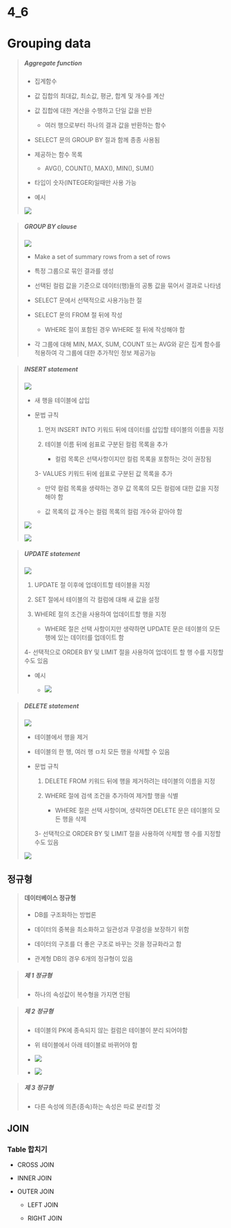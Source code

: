 # 4_6

# Grouping data

> ##### Aggregate function
> 
> - 집계함수
> 
> - 값 집합의 최대값, 최소값, 평균, 합계 및 개수를 계산
> 
> - 값 집합에 대한 계산을 수행하고 단일 값을 반환
>   
>   - 여러 행으로부터 하나의 결과 값을 반환하는 함수
> 
> - SELECT 문의 GROUP BY 절과 함께 종종 사용됨
> 
> - 제공하는 함수 목록
>   
>   - AVG(), COUNT(), MAX(), MIN(), SUM()
> 
> - 타입이 숫자(INTEGER)일때만 사용 가능
> 
> - 예시
> 
> ![](${hello}_assets/2023-04-16-15-50-25-image.png)



> ##### GROUP BY clause
> 
> ![](${hello}_assets/2023-04-16-15-56-48-image.png)
> 
> - Make a set of summary rows from a set of rows
> 
> - 특정 그룹으로 묶인 결과를 생성
> 
> - 선택된 컬럼 값을 기준으로 데이터(행)들의 공통 값을 묶어서 결과로 나타냄
> 
> - SELECT 문에서 선택적으로 사용가능한 절
> 
> - SELECT 문의 FROM 절 뒤에 작성
>   
>   - WHERE 절이 포함된 경우 WHERE 절 뒤에 작성해야 함
> 
> - 각 그룹에 대해 MIN, MAX, SUM, COUNT 또는 AVG와 같은 집계 함수를 적용하여 각 그룹에 대한 추가적인 정보 제공가능



> ##### INSERT statement
> 
> ![](${hello}_assets/2023-04-16-15-59-06-image.png)
> 
> - 새 행을 테이블에 삽입
> 
> - 문법 규칙
>   
>   1. 먼저 INSERT INTO 키워드 뒤에 데이터를 삽입할 테이블의 이름을 지정
>   
>   2. 테이블 이름 뒤에 쉼표로 구분된 컬럼 목록을 추가
>      
>      - 컬럼 목록은 선택사항이지만 컬럼 목록을 포함하는 것이 권장됨
>   
>   3- VALUES 키워드 뒤에 쉽표로 구분된 값 목록을 추가
>      
>      - 만약 컬럼 목록을 생략하는 경우 값 목록의 모든 컬럼에 대한 값을 지정해야 함
>      
>      - 값 목록의 값 개수는 컬럼 목록의 컬럼 개수와 같아야 함
> 
> ![](${hello}_assets/2023-04-16-16-00-41-image.png)
> 
> ![](${hello}_assets/2023-04-16-16-00-57-image.png)



> ##### UPDATE statement
> 
> ![](${hello}_assets/2023-04-16-16-01-42-image.png)
> 
> 1. UPDATE 절 이후에 업데이트할 테이블을 지정
> 
> 2. SET 절에서 테이블의 각 컬럼에 대해 새 값을 설정
> 
> 3. WHERE 절의 조건을 사용하여 업데이트할 행을 지정
>    
>    - WHERE 절은 선택 사항이지만 생략하면 UPDATE 문은 테이블의 모든 행에 있는 데이터를 업데이트 함
> 
> 4- 선택적으로 ORDER BY 및 LIMIT 절을 사용하여 업데이트 할 행 수를 지정할 수도 있음
> - 예시
>   
>   - ![](${hello}_assets/2023-04-16-16-03-37-image.png)



> ##### DELETE statement
> 
> ![](${hello}_assets/2023-04-16-16-04-01-image.png)
> 
> - 테이블에서 행을 제거
> 
> - 테이블의 한 행, 여러 행 ㅁ치 모든 행을 삭제할 수 있음
> 
> - 문법 규칙
>   
>   1. DELETE FROM 키워드 뒤에 행을 제거하려는 테이블의 이름을 지정
>   
>   2. WHERE 절에 검색 조건을 추가하여 제거할 행을 식별
>      
>      - WHERE 절은 선택 사항이며, 생략하면 DELETE 문은 테이블의 모든 행을 삭제
>   
>   3- 선택적으로 ORDER BY 및 LIMIT 절을 사용하여 삭제할 행 수를 지정할 수도 있음
> 
> ![](${hello}_assets/2023-04-16-16-09-50-image.png)



## 정규형

> #### 데이터베이스 정규형
> 
> - DB를 구조화하는 방법론
> 
> - 데이터의 중복을 최소화하고 일관성과 무결성을 보장하기 위함
> 
> - 데이터의 구조를 더 좋은 구조로 바꾸는 것을 정규화라고 함
> 
> - 관계형 DB의 경우 6개의 정규형이 있음



> ##### 제 1 정규형
> 
> - 하나의 속성값이 복수형을 가지면 안됨



> ##### 제 2 정규형
> 
> - 테이블의 PK에 종속되지 않는 컬럼은 테이블이 분리 되어야함
> 
> - 위 테이블에서 아래 테이블로 바뀌어야 함
> 
> - ![](${hello}_assets/2023-04-16-16-12-58-image.png)
> 
> - ![](${hello}_assets/2023-04-16-16-12-42-image.png)



> ##### 제 3 정규형
> 
> - 다른 속성에 의존(종속)하는 속성은 따로 분리할 것



## JOIN

### Table 합치기

- CROSS JOIN

- INNER JOIN

- OUTER JOIN
  
  - LEFT JOIN
  
  - RIGHT JOIN





































